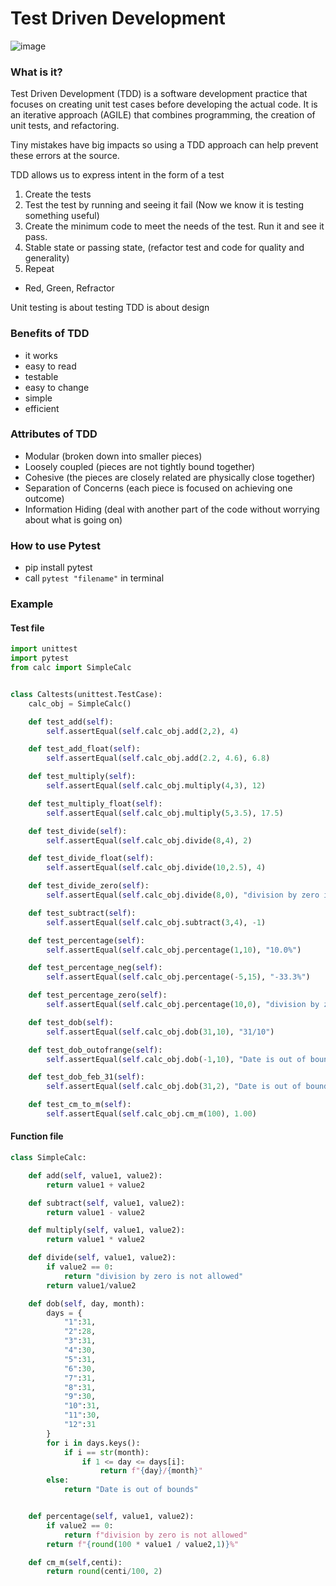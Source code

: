 # Test Driven Development

![image](https://user-images.githubusercontent.com/112982429/188755235-591b67ec-ed79-4515-ada0-7bfa370f5676.png)

### What is it?

 Test Driven Development (TDD) is a software development practice that focuses on creating unit
 test cases before developing the actual code. It is an iterative approach (AGILE) that combines
 programming, the creation of unit tests, and refactoring.

Tiny mistakes have big impacts so using a TDD approach can help prevent these errors at the source.

TDD allows us to express intent in the form of a test
1) Create the tests
2) Test the test by running and seeing it fail
   (Now we know it is testing something useful)
3) Create the minimum code to meet the needs of the test. Run it and see it pass.
4) Stable state or passing state, (refactor test and code for quality and generality)
5) Repeat

- Red, Green, Refractor

Unit testing is about testing
TDD is about design

### Benefits of TDD
- it works
- easy to read
- testable
- easy to change
- simple
- efficient


### Attributes of TDD
- Modular (broken down into smaller pieces)
- Loosely coupled (pieces are not tightly bound together)
- Cohesive (the pieces are closely related are physically close together)
- Separation of Concerns (each piece is focused on achieving one outcome)
- Information Hiding (deal with another part of the code without worrying about what is going on)

### How to use Pytest

- pip install pytest
- call `pytest "filename"` in terminal

### Example
#### Test file
```python
import unittest
import pytest
from calc import SimpleCalc


class Caltests(unittest.TestCase):
    calc_obj = SimpleCalc()

    def test_add(self):
        self.assertEqual(self.calc_obj.add(2,2), 4)

    def test_add_float(self):
        self.assertEqual(self.calc_obj.add(2.2, 4.6), 6.8)

    def test_multiply(self):
        self.assertEqual(self.calc_obj.multiply(4,3), 12)

    def test_multiply_float(self):
        self.assertEqual(self.calc_obj.multiply(5,3.5), 17.5)

    def test_divide(self):
        self.assertEqual(self.calc_obj.divide(8,4), 2)

    def test_divide_float(self):
        self.assertEqual(self.calc_obj.divide(10,2.5), 4)

    def test_divide_zero(self):
        self.assertEqual(self.calc_obj.divide(8,0), "division by zero is not allowed")

    def test_subtract(self):
        self.assertEqual(self.calc_obj.subtract(3,4), -1)

    def test_percentage(self):
        self.assertEqual(self.calc_obj.percentage(1,10), "10.0%")

    def test_percentage_neg(self):
        self.assertEqual(self.calc_obj.percentage(-5,15), "-33.3%")

    def test_percentage_zero(self):
        self.assertEqual(self.calc_obj.percentage(10,0), "division by zero is not allowed")

    def test_dob(self):
        self.assertEqual(self.calc_obj.dob(31,10), "31/10")

    def test_dob_outofrange(self):
        self.assertEqual(self.calc_obj.dob(-1,10), "Date is out of bounds")

    def test_dob_feb_31(self):
        self.assertEqual(self.calc_obj.dob(31,2), "Date is out of bounds")

    def test_cm_to_m(self):
        self.assertEqual(self.calc_obj.cm_m(100), 1.00)


```
#### Function file
```python
class SimpleCalc:

    def add(self, value1, value2):
        return value1 + value2

    def subtract(self, value1, value2):
        return value1 - value2

    def multiply(self, value1, value2):
        return value1 * value2

    def divide(self, value1, value2):
        if value2 == 0:
            return "division by zero is not allowed"
        return value1/value2

    def dob(self, day, month):
        days = {
            "1":31,
            "2":28,
            "3":31,
            "4":30,
            "5":31,
            "6":30,
            "7":31,
            "8":31,
            "9":30,
            "10":31,
            "11":30,
            "12":31
        }
        for i in days.keys():
            if i == str(month):
                if 1 <= day <= days[i]:
                    return f"{day}/{month}"
        else:
            return "Date is out of bounds"


    def percentage(self, value1, value2):
        if value2 == 0:
            return f"division by zero is not allowed"
        return f"{round(100 * value1 / value2,1)}%"

    def cm_m(self,centi):
        return round(centi/100, 2)


```
